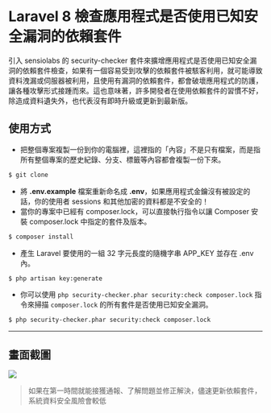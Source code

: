 # Laravel 8 檢查應用程式是否使用已知安全漏洞的依賴套件

引入 sensiolabs 的 security-checker 套件來擴增應用程式是否使用已知安全漏洞的依賴套件檢查，如果有一個容易受到攻擊的依賴套件被駭客利用，就可能導致資料洩漏或伺服器被利用，且使用有漏洞的依賴套件，都會破壞應用程式的防護，讓各種攻擊形式接踵而來。這也意味著，許多開發者在使用依賴套件的習慣不好，除造成資料遺失外，也代表沒有即時升級或更新到最新版。

## 使用方式
- 把整個專案複製一份到你的電腦裡，這裡指的「內容」不是只有檔案，而是指所有整個專案的歷史紀錄、分支、標籤等內容都會複製一份下來。
```sh
$ git clone
```
- 將 __.env.example__ 檔案重新命名成 __.env__，如果應用程式金鑰沒有被設定的話，你的使用者 sessions 和其他加密的資料都是不安全的！
- 當你的專案中已經有 composer.lock，可以直接執行指令以讓 Composer 安裝 composer.lock 中指定的套件及版本。
```sh
$ composer install
```
- 產生 Laravel 要使用的一組 32 字元長度的隨機字串 APP_KEY 並存在 .env 內。
```sh
$ php artisan key:generate
```
- 你可以使用 `php security-checker.phar security:check composer.lock` 指令來掃描 `composer.lock` 的所有套件是否使用已知安全漏洞。
```sh
$ php security-checker.phar security:check composer.lock
```

----

## 畫面截圖
![](https://i.imgur.com/2w1FmGo.png)
> 如果在第一時間就能接獲通報、了解問題並修正解決，儘速更新依賴套件，系統資料安全風險會較低